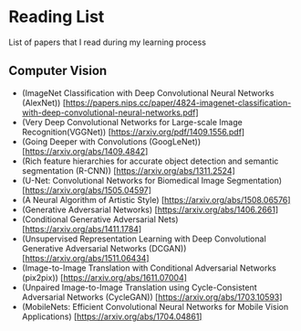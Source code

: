 # Reading List
List of papers that I read during my learning process

## Computer Vision
  - (ImageNet Classification with Deep Convolutional Neural Networks (AlexNet)) [https://papers.nips.cc/paper/4824-imagenet-classification-with-deep-convolutional-neural-networks.pdf]
  - (Very Deep Convolutional Networks for Large-scale Image Recognition(VGGNet)) [https://arxiv.org/pdf/1409.1556.pdf]
  - (Going Deeper with Convolutions (GoogLeNet)) [https://arxiv.org/abs/1409.4842]
  - (Rich feature hierarchies for accurate object detection and semantic segmentation (R-CNN)) [https://arxiv.org/abs/1311.2524]
  - (U-Net: Convolutional Networks for Biomedical Image Segmentation) [https://arxiv.org/abs/1505.04597]
  - (A Neural Algorithm of Artistic Style)  [https://arxiv.org/abs/1508.06576]
  - (Generative Adversarial Networks) [https://arxiv.org/abs/1406.2661]
  - (Conditional Generative Adversarial Nets) [https://arxiv.org/abs/1411.1784]
  - (Unsupervised Representation Learning with Deep Convolutional Generative Adversarial Networks (DCGAN)) [https://arxiv.org/abs/1511.06434]
  - (Image-to-Image Translation with Conditional Adversarial Networks (pix2pix)) [https://arxiv.org/abs/1611.07004]
  - (Unpaired Image-to-Image Translation using Cycle-Consistent Adversarial Networks (CycleGAN)) [https://arxiv.org/abs/1703.10593]
  - (MobileNets: Efficient Convolutional Neural Networks for Mobile Vision Applications) [https://arxiv.org/abs/1704.04861]
